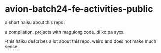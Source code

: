 # avion-batch24-fe-activities-public

a short haiku about this repo:

a compilation.
projects with magulong code.
di ko pa ayos.

-this haiku describes a lot about this repo. weird and does not make much sense.
